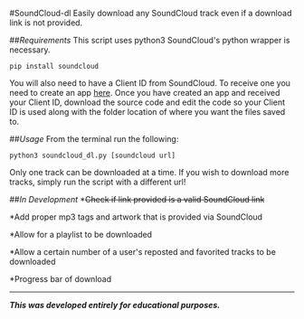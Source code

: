 #SoundCloud-dl
Easily download any SoundCloud track even if a download link is not provided.

##*Requirements*
    This script uses python3
  SoundCloud's python wrapper is necessary. 
  
    pip install soundcloud
  You will also need to have a Client ID from SoundCloud. To receive one you need to create an app [here](http://soundcloud.com/you/apps/new). Once you have created an app and received your Client ID, download the source code and edit the code so your Client ID is used along with the folder location of where you want the files saved to.

##*Usage*
  From the terminal run the following:
  
    python3 soundcloud_dl.py [soundcloud url]
  Only one track can be downloaded at a time. If you wish to download more tracks, simply run the script with a different url!

##*In Development*
  *~~Check if link provided is a valid SoundCloud link~~

  *Add proper mp3 tags and artwork that is provided via SoundCloud
  
  *Allow for a playlist to be downloaded
  
  *Allow a certain number of a user's reposted and favorited tracks to be downloaded
  
  *Progress bar of download

----
***This was developed entirely for educational purposes.***

  

